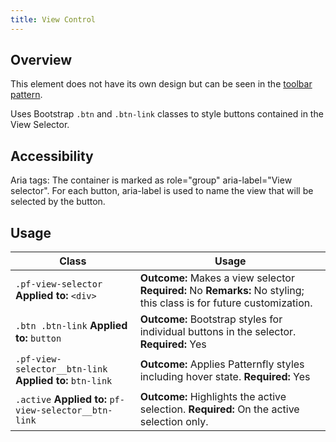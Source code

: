 ```yaml
---
title: View Control
---
```

## Overview

This element does not have its own design but can be seen in the [toolbar pattern](http://www.patternfly.org/pattern-library/forms-and-controls/toolbar/#_design).

Uses Bootstrap `.btn` and `.btn-link` classes to style buttons contained in the View Selector.

## Accessibility

Aria tags: The container is marked as role="group" aria-label="View selector". For each button, aria-label is used to name the view that will be selected by the button.

## Usage

| Class | Usage |
| -- | -- |
| `.pf-view-selector` **Applied to:** `<div>`|  **Outcome:** Makes a view selector **Required:** No **Remarks:** No styling; this class is for future customization. |
| `.btn .btn-link` **Applied to:** `button` | **Outcome:** Bootstrap styles for individual buttons in the selector. **Required:** Yes |
| `.pf-view-selector__btn-link` **Applied to:** `btn-link` | **Outcome:** Applies Patternfly styles including hover state. **Required:** Yes |
| `.active` **Applied to:** `pf-view-selector__btn-link` | **Outcome:** Highlights the active selection. **Required:** On the active selection only. |
